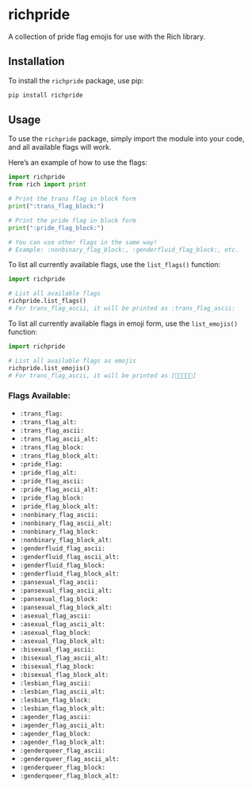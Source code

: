 # richpride

A collection of pride flag emojis for use with the Rich library.

## Installation

To install the `richpride` package, use pip:

```bash
pip install richpride
```

## Usage

To use the `richpride` package, simply import the module into your code, and all available flags will work.

Here’s an example of how to use the flags:

```python
import richpride
from rich import print

# Print the trans flag in block form
print(":trans_flag_block:")

# Print the pride flag in block form
print(":pride_flag_block:")

# You can use other flags in the same way!
# Example: :nonbinary_flag_block:, :genderfluid_flag_block:, etc.
```

To list all currently available flags, use the `list_flags()` function:

```python
import richpride

# List all available flags
richpride.list_flags()
# For trans_flag_ascii, it will be printed as :trans_flag_ascii:
```

To list all currently available flags in emoji form, use the `list_emojis()` function:

```python
import richpride

# List all available flags as emojis
richpride.list_emojis()
# For trans_flag_ascii, it will be printed as [💙💗🤍💗💙]
```

### Flags Available:

-   `:trans_flag:`
-   `:trans_flag_alt:`
-   `:trans_flag_ascii:`
-   `:trans_flag_ascii_alt:`
-   `:trans_flag_block:`
-   `:trans_flag_block_alt:`
-   `:pride_flag:`
-   `:pride_flag_alt:`
-   `:pride_flag_ascii:`
-   `:pride_flag_ascii_alt:`
-   `:pride_flag_block:`
-   `:pride_flag_block_alt:`
-   `:nonbinary_flag_ascii:`
-   `:nonbinary_flag_ascii_alt:`
-   `:nonbinary_flag_block:`
-   `:nonbinary_flag_block_alt:`
-   `:genderfluid_flag_ascii:`
-   `:genderfluid_flag_ascii_alt:`
-   `:genderfluid_flag_block:`
-   `:genderfluid_flag_block_alt:`
-   `:pansexual_flag_ascii:`
-   `:pansexual_flag_ascii_alt:`
-   `:pansexual_flag_block:`
-   `:pansexual_flag_block_alt:`
-   `:asexual_flag_ascii:`
-   `:asexual_flag_ascii_alt:`
-   `:asexual_flag_block:`
-   `:asexual_flag_block_alt:`
-   `:bisexual_flag_ascii:`
-   `:bisexual_flag_ascii_alt:`
-   `:bisexual_flag_block:`
-   `:bisexual_flag_block_alt:`
-   `:lesbian_flag_ascii:`
-   `:lesbian_flag_ascii_alt:`
-   `:lesbian_flag_block:`
-   `:lesbian_flag_block_alt:`
-   `:agender_flag_ascii:`
-   `:agender_flag_ascii_alt:`
-   `:agender_flag_block:`
-   `:agender_flag_block_alt:`
-   `:genderqueer_flag_ascii:`
-   `:genderqueer_flag_ascii_alt:`
-   `:genderqueer_flag_block:`
-   `:genderqueer_flag_block_alt:`
